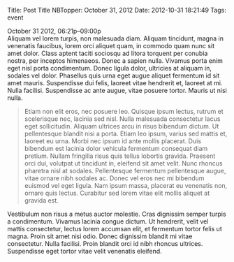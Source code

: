 Title: Post Title
NBTopper: October 31, 2012
Date: 2012-10-31 18:21:49
Tags: event


October 31 2012, 06:21p–09:00p  
Aliquam vel lorem turpis, non malesuada diam. Aliquam tincidunt, magna in venenatis faucibus, lorem orci aliquet quam, in commodo quam nunc sit amet dolor. Class aptent taciti sociosqu ad litora torquent per conubia nostra, per inceptos himenaeos. Donec a sapien nulla. Vivamus porta enim eget nisl porta condimentum. Donec ligula dolor, ultricies at aliquam in, sodales vel dolor. Phasellus quis urna eget augue aliquet fermentum id sit amet mauris. Suspendisse dui felis, laoreet vitae hendrerit et, laoreet at mi. Nulla facilisi. Suspendisse ac ante augue, vitae posuere tortor. Mauris ut nisi nulla.

> Etiam non elit eros, nec posuere leo. Quisque ipsum lectus, rutrum et scelerisque nec, lacinia sed nisl. Nulla malesuada consectetur lacus eget sollicitudin. Aliquam ultrices arcu in risus bibendum dictum. Ut pellentesque blandit nisi a porta. Etiam leo ipsum, varius sed mattis et, laoreet eu urna. Morbi nec ipsum id ante mollis placerat. Duis bibendum est lacinia dolor vehicula fermentum consequat diam pretium. Nullam fringilla risus quis tellus lobortis gravida. Praesent orci dui, volutpat ut tincidunt in, eleifend sit amet velit. Nunc rhoncus pharetra nisl at sodales. Pellentesque fermentum pellentesque augue, vitae ornare nibh sodales ac. Donec vel eros nec mi bibendum euismod vel eget ligula. Nam ipsum massa, placerat eu venenatis non, ornare quis lectus. Curabitur sed lorem vitae elit mollis aliquet at gravida est.

Vestibulum non risus a metus auctor molestie. Cras dignissim semper turpis a condimentum. Vivamus lacinia congue dictum. Ut hendrerit, velit vel mattis consectetur, lectus lorem accumsan elit, et fermentum tortor felis ut magna. Proin sit amet nisi odio. Donec dignissim blandit mi vitae consectetur. Nulla facilisi. Proin blandit orci id nibh rhoncus ultrices. Suspendisse eget tortor vitae velit venenatis eleifend.

